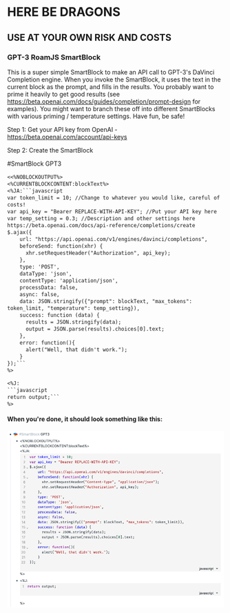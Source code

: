 # HERE BE DRAGONS

## **USE AT YOUR OWN RISK AND COSTS**

### GPT-3 RoamJS SmartBlock

This is a super simple SmartBlock to make an API call to GPT-3's DaVinci Completion engine. When you invoke the SmartBlock, it uses the text in the current block as the prompt, and fills in the results. You probably want to prime it heavily to get good results (see https://beta.openai.com/docs/guides/completion/prompt-design for examples). You might want to branch these off into different SmartBlocks with various priming / temperature settings. Have fun, be safe!

Step 1: Get your API key from OpenAI - https://beta.openai.com/account/api-keys

Step 2: Create the SmartBlock

#SmartBlock GPT3

```
<<%NOBLOCKOUTPUT%>
<%CURRENTBLOCKCONTENT:blockText%>
<%JA:```javascript
var token_limit = 10; //Change to whatever you would like, careful of costs!
var api_key = "Bearer REPLACE-WITH-API-KEY"; //Put your API key here
var temp_setting = 0.3; //Description and other settings here https://beta.openai.com/docs/api-reference/completions/create
$.ajax({
    url: "https://api.openai.com/v1/engines/davinci/completions",
    beforeSend: function(xhr) { 
      xhr.setRequestHeader("Authorization", api_key);
    },
    type: 'POST',
    dataType: 'json',
    contentType: 'application/json',
    processData: false,
    async: false,
    data: JSON.stringify({"prompt": blockText, "max_tokens": token_limit, "temperature": temp_setting}),
    success: function (data) {
      results = JSON.stringify(data);
      output = JSON.parse(results).choices[0].text;
    },
    error: function(){
      alert("Well, that didn't work.");
    }
});```
%>
```

```
<%J:
```javascript
return output;```
%>
```

#### When you're done, it should look something like this:

![](https://github.com/abhayprasanna/abhayprasanna.github.io/blob/master/gpt3/GPT-3%20SmartBlock%20Screenshot.png?raw=true)
